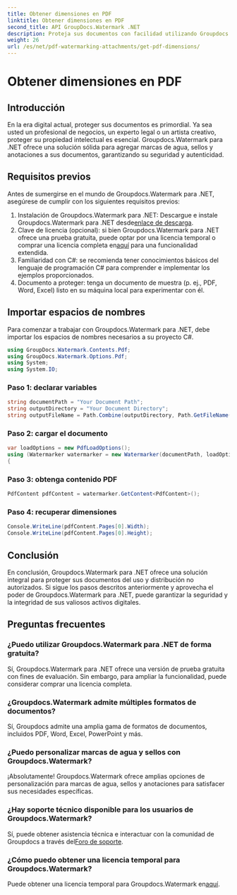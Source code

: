 ```yaml
---
title: Obtener dimensiones en PDF
linktitle: Obtener dimensiones en PDF
second_title: API GroupDocs.Watermark .NET
description: Proteja sus documentos con facilidad utilizando Groupdocs.Watermark para .NET. Agregue marcas de agua, sellos y anotaciones sin esfuerzo.
weight: 26
url: /es/net/pdf-watermarking-attachments/get-pdf-dimensions/
---
```


# Obtener dimensiones en PDF

## Introducción
En la era digital actual, proteger sus documentos es primordial. Ya sea usted un profesional de negocios, un experto legal o un artista creativo, proteger su propiedad intelectual es esencial. Groupdocs.Watermark para .NET ofrece una solución sólida para agregar marcas de agua, sellos y anotaciones a sus documentos, garantizando su seguridad y autenticidad.
## Requisitos previos
Antes de sumergirse en el mundo de Groupdocs.Watermark para .NET, asegúrese de cumplir con los siguientes requisitos previos:
1.  Instalación de Groupdocs.Watermark para .NET: Descargue e instale Groupdocs.Watermark para .NET desde[enlace de descarga](https://releases.groupdocs.com/Watermark/net/).
2.  Clave de licencia (opcional): si bien Groupdocs.Watermark para .NET ofrece una prueba gratuita, puede optar por una licencia temporal o comprar una licencia completa en[aquí](https://purchase.groupdocs.com/buy) para una funcionalidad extendida.
3. Familiaridad con C#: se recomienda tener conocimientos básicos del lenguaje de programación C# para comprender e implementar los ejemplos proporcionados.
4. Documento a proteger: tenga un documento de muestra (p. ej., PDF, Word, Excel) listo en su máquina local para experimentar con él.

## Importar espacios de nombres
Para comenzar a trabajar con Groupdocs.Watermark para .NET, debe importar los espacios de nombres necesarios a su proyecto C#.
```csharp
using GroupDocs.Watermark.Contents.Pdf;
using GroupDocs.Watermark.Options.Pdf;
using System;
using System.IO;
```
### Paso 1: declarar variables
```csharp
string documentPath = "Your Document Path";
string outputDirectory = "Your Document Directory";
string outputFileName = Path.Combine(outputDirectory, Path.GetFileName(documentPath));
```
### Paso 2: cargar el documento
```csharp
var loadOptions = new PdfLoadOptions();
using (Watermarker watermarker = new Watermarker(documentPath, loadOptions))
{
```
### Paso 3: obtenga contenido PDF
```csharp
PdfContent pdfContent = watermarker.GetContent<PdfContent>();
```
### Paso 4: recuperar dimensiones
```csharp
Console.WriteLine(pdfContent.Pages[0].Width);
Console.WriteLine(pdfContent.Pages[0].Height);
```

## Conclusión
En conclusión, Groupdocs.Watermark para .NET ofrece una solución integral para proteger sus documentos del uso y distribución no autorizados. Si sigue los pasos descritos anteriormente y aprovecha el poder de Groupdocs.Watermark para .NET, puede garantizar la seguridad y la integridad de sus valiosos activos digitales.
## Preguntas frecuentes
### ¿Puedo utilizar Groupdocs.Watermark para .NET de forma gratuita?
Sí, Groupdocs.Watermark para .NET ofrece una versión de prueba gratuita con fines de evaluación. Sin embargo, para ampliar la funcionalidad, puede considerar comprar una licencia completa.
### ¿Groupdocs.Watermark admite múltiples formatos de documentos?
Sí, Groupdocs admite una amplia gama de formatos de documentos, incluidos PDF, Word, Excel, PowerPoint y más.
### ¿Puedo personalizar marcas de agua y sellos con Groupdocs.Watermark?
¡Absolutamente! Groupdocs.Watermark ofrece amplias opciones de personalización para marcas de agua, sellos y anotaciones para satisfacer sus necesidades específicas.
### ¿Hay soporte técnico disponible para los usuarios de Groupdocs.Watermark?
 Sí, puede obtener asistencia técnica e interactuar con la comunidad de Groupdocs a través del[Foro de soporte](https://forum.groupdocs.com/c/watermark/19).
### ¿Cómo puedo obtener una licencia temporal para Groupdocs.Watermark?
 Puede obtener una licencia temporal para Groupdocs.Watermark en[aquí](https://purchase.groupdocs.com/temporary-license/).